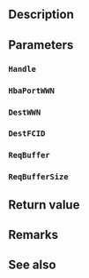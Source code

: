 ## Description

## Parameters

### `Handle`

### `HbaPortWWN`

### `DestWWN`

### `DestFCID`

### `ReqBuffer`

### `ReqBufferSize`

## Return value

## Remarks

## See also